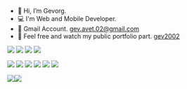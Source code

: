 - 👋 Hi, I’m Gevorg.
- 💻 I'm Web and Mobile Developer.
- 📩 Gmail Account. gev.avet.02@gmail.com
- 💼 Feel free and watch my public portfolio part. [gev2002](https://gev2002.github.io/)


<code><img src="https://img.shields.io/badge/javascript-%25.svg?style=for-the-badge&logo=javascript&color=black"></code>
<code><img src="https://img.shields.io/badge/typescript-%25.svg?style=for-the-badge&logo=typescript&logoColor=white&color=blue"></code>
<code><img src="https://img.shields.io/badge/react.js-%25.svg?style=for-the-badge&logo=react&logoColor=skyblue&color=black"></code>
<code><img src="https://img.shields.io/badge/react%20native-%25.svg?style=for-the-badge&logo=react&logoColor=skyblue&color=black"></code>
</p style="height: 20px">
<code><img src="https://img.shields.io/badge/android-%25.svg?style=for-the-badge&logo=android&logoColor=green&color=black"></code>
<code><img src="https://img.shields.io/badge/ios-%25.svg?style=for-the-badge&logo=apple&logoColor=white&color=black"></code>
<code><img src="https://img.shields.io/badge/next.js-%25.svg?style=for-the-badge&logo=next.js&logoColor=white&color=black"></code>
<code><img src="https://img.shields.io/badge/node.js-%25.svg?style=for-the-badge&logo=node.js&logoColor=white&color=5fa04f"></code>
<code><img src="https://img.shields.io/badge/kotlin-4faf53.svg?style=for-the-badge&logo=kotlin&color=black"></code>
<code><img src="https://img.shields.io/badge/sql-%25.svg?style=for-the-badge&logo=sql&logoColor=white&color=black"></code>

</p style="height:20px">

[![](https://github-readme-stats.vercel.app/api/top-langs/?username=gev2002&layout=compact&&theme=transparent&hide_border=true)](https://github.com/gev2002)![](https://github-stats-alpha.vercel.app/api?username=gev2002&cc=000&tc=fff&ic=fff&bc=000) 




 



